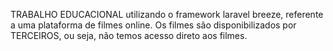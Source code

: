 TRABALHO EDUCACIONAL utilizando o framework laravel breeze, referente a uma plataforma de filmes online. Os filmes são disponibilizados por TERCEIROS, ou seja, não temos acesso direto aos filmes. 

